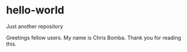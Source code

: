 # hello-world
Just another repository

Greetings fellow users. My name is Chris Bomba. Thank you for reading this.
